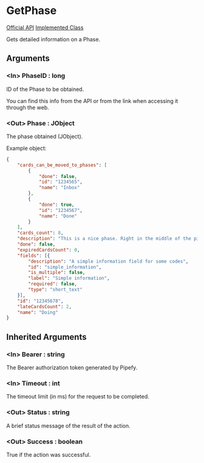 # GetPhase

[Official API](https://pipefypipe.docs.apiary.io/#reference/0/show-phase/phase(id:-phase_id))  
[Implemented Class](../Capgemini.Pipefy/Phase/GetPhase.cs)

Gets detailed information on a Phase.

## Arguments

### &lt;In&gt; PhaseID : long

ID of the Phase to be obtained.

You can find this info from the API or from the link when accessing it through the web.

### &lt;Out&gt; Phase : JObject

The phase obtained (JObject).

Example object:

```json
{
    "cards_can_be_moved_to_phases": [
        {
            "done": false,
            "id": "1234565",
            "name": "Inbox"
        },
        {
            "done": true,
            "id": "1234567",
            "name": "Done"
        }
    ],
    "cards_count": 8,
    "description": "This is a nice phase. Right in the middle of the pipe.",
    "done": false,
    "expiredCardsCount": 0,
    "fields": [{
        "description": "A simple information field for some codes",
        "id": "simple_information",
        "is_multiple": false,
        "label": "Simple information",
        "required": false,
        "type": "short_text"
    }],
    "id": "12345678",
    "lateCardsCount": 2,
    "name": "Doing"
}
```

## Inherited Arguments

### &lt;In&gt; Bearer : string

The Bearer authorization token generated by Pipefy.

### &lt;In&gt; Timeout : int

The timeout limit (in ms) for the request to be completed.

### &lt;Out&gt; Status : string

A brief status message of the result of the action.

### &lt;Out&gt; Success : boolean

True if the action was successful.